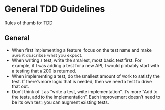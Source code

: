 # General TDD Guidelines

Rules of thumb for TDD

## General
- When first implementing a feature, focus on the test name and make sure it describes what you expect.
- When writing a test, write the smallest, most basic test first. For example, if I was adding a test for a new API, I would probably start with a testing that a 200 is returned.
- When implementing a test, do the smallest amount of work to satisfy the test. If there’s more logic that is needed, then we need a test to drive that out.
- Don’t think of it as “write a test, write implementation”. It’s more “Add to the tests, add to the implementation”. Each improvement doesn’t need to be its own test; you can augment existing tests.
